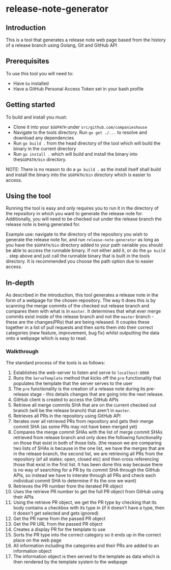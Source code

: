 # release-note-generator

## Introduction
This is a tool that generates a release note web page based from the history of a release branch using Golang, Git and GitHub API

## Prerequisites
To use this tool you will need to:
- Have `Go` installed
- Have a GitHub Personal Access Token set in your bash profile

## Getting started
To build and install you must:
- Clone it into your `$GOPATH` under `src/github.com/companieshouse`
- Navigate to the tools directory. Run `go get ./...` to resolve and download any dependencies
- Run `go build .` from the head directory of the tool which will build the binary in the current directory
- Run `go install .` which will build and install the binary into the`$GOPATH/bin` directory.

NOTE: There is no reason to do a `go build .` as the install itself shall build and install the binary into the `$GOPATH/bin` directory which is easier to access. 

## Using the tool
Running the tool is easy and only requires you to run it in the directory of the repository in which you want to generate the release note for. Additionally, you will need to be checked out under the release branch the release note is being generated for.

Example use: navigate to the directory of the repository you wish to generate the release note for, and run `release-note-generator` as long as  you have the `$GOPATH/bin` directory added to your path variable you should be able to access the runnable binary. If not either add it, or do the `go build .` step above and just call the runnable binary that is built in the tools directory. It is recommended you choose the path option due to easier access.

## In-depth
As described in the introduction, this tool generates a release note in the form of a webpage for the chosen repository. The way it does this is by scanning the merge commits of the checked out release branch and compares them with what is in `master`. It determines that what ever merge commits exist inside of the release branch and not the `master` branch - these are the changes(PRs) that are being released. It couples these together in a list of pull requests and then sorts them into their correct categories (new feature, improvement, bug fix) whilst outputting the data onto a webpage which is easy to read.

### Walkthrough
The standard process of the tools is as follows:
1) Establishes the web-server to listen and serve to `localhost:8080`
2) Runs the `ServeTemplate` method that kicks off the `pre` functionality that populates the template that the server serves to the user
3) The `pre` functionality is the creation of a release note during its pre-release stage - this details changes that are going into the next release.
4) GitHub client is created to access the GitHub APIs
5) Retrieve all merge commits SHA that are on the current checked out branch (will be the release branch) that aren't in `master`.
6) Retrieves all PRs in the repository using GitHub API
7) Iterates over all retrieved PRs from repository and gets their merge commit SHA (as some PRs may not have been merged yet)
8) Compares the merge commit SHAs with the list of merge commit SHAs retrieved from release branch and only does the following functionality on those that exist in both of those lists.
(the reason we are comparing two lists of SHAs is because in the one list, we have the merges that are in the release branch, the second list, we are retrieving all PRs from the repository (of all states: open, closed etc) and then cross referencing those that exist in the first list. It has been done this way because there is no way of searching for a PR by its commit SHA through the GitHub APIs, so instead we have to interate through all PRs and check each individual commit SHA to determine if its the one we want)
9) Retrieves the PR number from the iterated PR object
10) Uses the retrieve PR number to get the full PR object from GitHub using their APIs
11) Using the retrieve PR object, we get the PR type by checking that its body contains a checkbox with its type in (if it doesn't have a type, then it doesn't get selected and gets ignored)
12) Get the PR name from the passed PR object
13) Get the PR URL from the passed PR object
14) Creates a display PR for the template to use
15) Sorts the PR type into the correct category so it ends up in the correct place on the web page
16) All information including the categories and their PRs are added to an information object
17) The information object is then served to the template as data which is then rendered by the template system to the webpage
